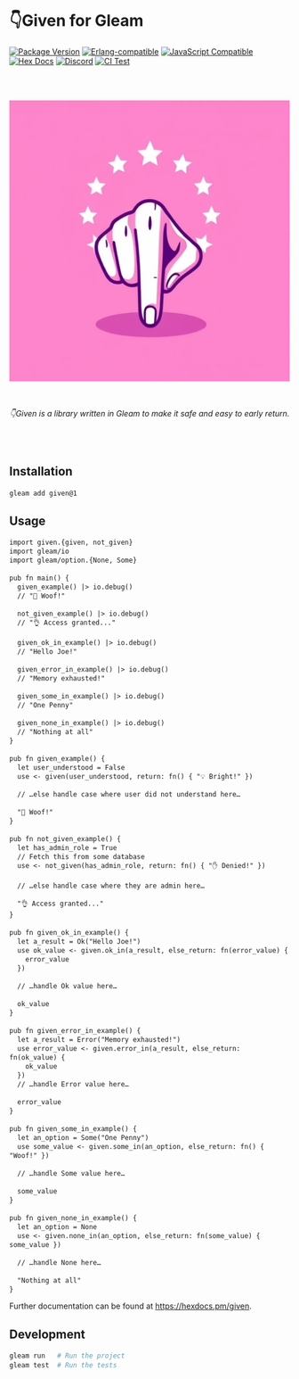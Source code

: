 # 👇Given for Gleam

[![Package <a href="https://github.com/inoas/gleam-given/releases"><img src="https://img.shields.io/github/release/inoas/gleam-given" alt="GitHub release"></a> Version](https://img.shields.io/hexpm/v/given)](https://hex.pm/packages/given)
[![Erlang-compatible](https://img.shields.io/badge/target-erlang-b83998)](https://www.erlang.org/)
[![JavaScript Compatible](https://img.shields.io/badge/target-javascript-f3e155)](https://en.wikipedia.org/wiki/JavaScript)
[![Hex Docs](https://img.shields.io/badge/hex-docs-ffaff3)](https://hexdocs.pm/given/)
[![Discord](https://img.shields.io/discord/768594524158427167?label=discord%20chat&amp;color=5865F2)](https://discord.gg/Fm8Pwmy)
[![CI Test](https://github.com/inoas/gleam-given/actions/workflows/test.yml/badge.svg?branch=main&amp;event=push)](https://github.com/inoas/gleam-given/actions/workflows/test.yml)

<br>
<br>

<p align="center">
  <img src="https://raw.githubusercontent.com/inoas/gleam-given/main/given-logo.png" alt="Given Logo" style="max-height: 33vh; width: auto; height: auto" width="480" height="480"/>
</p>

<br>

<p align="center">
  <i>
    👇Given is a library written in Gleam to make it safe and easy to early return.
  </i>
</p>

<br>
<br>


## Installation

```sh
gleam add given@1
```

## Usage

```gleam
import given.{given, not_given}
import gleam/io
import gleam/option.{None, Some}

pub fn main() {
  given_example() |> io.debug()
  // "🤯 Woof!"

  not_given_example() |> io.debug()
  // "👌 Access granted..."

  given_ok_in_example() |> io.debug()
  // "Hello Joe!"

  given_error_in_example() |> io.debug()
  // "Memory exhausted!"

  given_some_in_example() |> io.debug()
  // "One Penny"

  given_none_in_example() |> io.debug()
  // "Nothing at all"
}

pub fn given_example() {
  let user_understood = False
  use <- given(user_understood, return: fn() { "💡 Bright!" })

  // …else handle case where user did not understand here…

  "🤯 Woof!"
}

pub fn not_given_example() {
  let has_admin_role = True
  // Fetch this from some database
  use <- not_given(has_admin_role, return: fn() { "✋ Denied!" })

  // …else handle case where they are admin here…

  "👌 Access granted..."
}

pub fn given_ok_in_example() {
  let a_result = Ok("Hello Joe!")
  use ok_value <- given.ok_in(a_result, else_return: fn(error_value) {
    error_value
  })

  // …handle Ok value here…

  ok_value
}

pub fn given_error_in_example() {
  let a_result = Error("Memory exhausted!")
  use error_value <- given.error_in(a_result, else_return: fn(ok_value) {
    ok_value
  })
  // …handle Error value here…

  error_value
}

pub fn given_some_in_example() {
  let an_option = Some("One Penny")
  use some_value <- given.some_in(an_option, else_return: fn() { "Woof!" })

  // …handle Some value here…

  some_value
}

pub fn given_none_in_example() {
  let an_option = None
  use <- given.none_in(an_option, else_return: fn(some_value) { some_value })

  // …handle None here…

  "Nothing at all"
}
```

Further documentation can be found at <https://hexdocs.pm/given>.

## Development

```sh
gleam run   # Run the project
gleam test  # Run the tests
```
